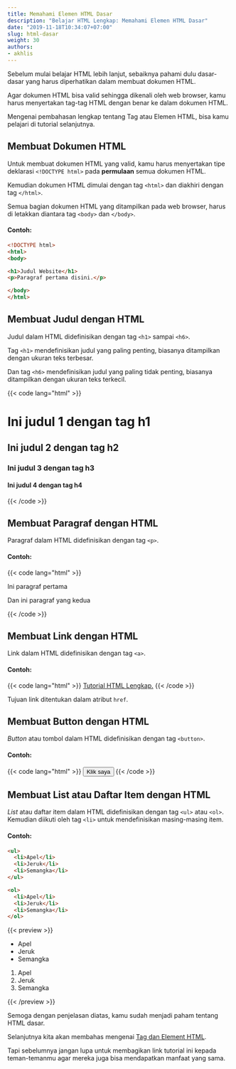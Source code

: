 ```yaml
---
title: Memahami Elemen HTML Dasar
description: "Belajar HTML Lengkap: Memahami Elemen HTML Dasar"
date: "2019-11-18T10:34:07+07:00"
slug: html-dasar
weight: 30
authors:
- akhlis
---
```


Sebelum mulai belajar HTML lebih lanjut, sebaiknya pahami dulu dasar-dasar yang harus diperhatikan dalam membuat dokumen HTML.

Agar dokumen HTML bisa valid sehingga dikenali oleh web browser, kamu harus menyertakan tag-tag HTML dengan benar ke dalam dokumen HTML.

Mengenai pembahasan lengkap tentang Tag atau Elemen HTML, bisa kamu pelajari di tutorial selanjutnya.

## Membuat Dokumen HTML

Untuk membuat dokumen HTML yang valid, kamu harus menyertakan tipe deklarasi `<!DOCTYPE html>` pada __permulaan__ semua dokumen HTML.

Kemudian dokumen HTML dimulai dengan tag `<html>` dan diakhiri dengan tag `</html>`.

Semua bagian dokumen HTML yang ditampilkan pada web browser, harus di letakkan diantara tag `<body>` dan `</body>`.

#### Contoh:

```html
<!DOCTYPE html>
<html>
<body>

<h1>Judul Website</h1>
<p>Paragraf pertama disini.</p>

</body>
</html>
```

## Membuat Judul dengan HTML

Judul dalam HTML didefinisikan dengan tag `<h1>` sampai `<h6>`.

Tag `<h1>` mendefinisikan judul yang paling penting, biasanya ditampilkan dengan ukuran teks terbesar.

Dan tag `<h6>` mendefinisikan judul yang paling tidak penting, biasanya ditampilkan dengan ukuran teks terkecil.

{{< code lang="html" >}}
<h1>Ini judul 1 dengan tag h1</h1>
<h2>Ini judul 2 dengan tag h2</h2>
<h3>Ini judul 3 dengan tag h3</h3>
<h4>Ini judul 4 dengan tag h4</h4>
{{< /code >}}

## Membuat Paragraf dengan HTML

Paragraf dalam HTML didefinisikan dengan tag `<p>`.

#### Contoh:

{{< code lang="html" >}}
<p>Ini paragraf pertama</p>
<p>Dan ini paragraf yang kedua</p>
{{< /code >}}

## Membuat Link dengan HTML

Link dalam HTML didefinisikan dengan tag `<a>`.

#### Contoh:

{{< code lang="html" >}}
<a href="https://www.kodekit.id">Tutorial HTML Lengkap.</a>
{{< /code >}}

Tujuan link ditentukan dalam atribut `href`.

## Membuat Button dengan HTML

_Button_ atau tombol dalam HTML didefinisikan dengan tag `<button>`.

#### Contoh:

{{< code lang="html" >}}
<button class="bg-gray-300 py-2px px-3 rounded-sm outline-none">Klik saya</button>
{{< /code >}}

## Membuat List atau Daftar Item dengan HTML

_List_ atau daftar item dalam HTML didefinisikan dengan tag `<ul>` atau `<ol>`. Kemudian diikuti oleh tag `<li>` untuk mendefinisikan masing-masing item.

#### Contoh:

```html
<ul>
  <li>Apel</li>
  <li>Jeruk</li>
  <li>Semangka</li>
</ul>

<ol>
  <li>Apel</li>
  <li>Jeruk</li>
  <li>Semangka</li>
</ol>
```

{{< preview >}}
<ul class="list-disc pl-4 mb-6">
  <li>Apel</li>
  <li>Jeruk</li>
  <li>Semangka</li>
</ul>

<ol class="list-decimal pl-4">
  <li>Apel</li>
  <li>Jeruk</li>
  <li>Semangka</li>
</ol>
{{< /preview >}}

Semoga dengan penjelasan diatas, kamu sudah menjadi paham tentang HTML dasar.

Selanjutnya kita akan membahas mengenai [Tag dan Element HTML](/html/mengenal-tag-dan-elemen-html/).

Tapi sebelumnya jangan lupa untuk membagikan link tutorial ini kepada teman-temanmu agar mereka juga bisa mendapatkan manfaat yang sama.